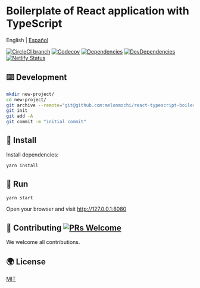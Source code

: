 # Boilerplate of React application with TypeScript

English | [Español](./README-es_ES.md)

[![CircleCI branch](https://img.shields.io/circleci/build/github/melonmochi/react-typescript-boilerplate/master.svg?style=flat-square)](https://circleci.com/gh/melonmochi/react-typescript-boilerplate) [![Codecov](https://img.shields.io/codecov/c/github/melonmochi/react-typescript-boilerplate/master.svg?style=flat-square)](https://codecov.io/gh/melonmochi/react-typescript-boilerplate/branch/master) [![Dependencies](https://img.shields.io/david/melonmochi/react-typescript-boilerplate.svg?style=flat-square)](https://david-dm.org/melonmochi/react-typescript-boilerplate) [![DevDependencies](https://img.shields.io/david/dev/melonmochi/react-typescript-boilerplate.svg?style=flat-square)](https://david-dm.org/melonmochi/react-typescript-boilerplate?type=dev)[![Netlify Status](https://api.netlify.com/api/v1/badges/a7b2a250-2f6b-4794-8aec-5262d9b7a5d7/deploy-status)](https://app.netlify.com/sites/epic-mcclintock-071470/deploys)

## ⌨️ Development

```bash
mkdir new-project/
cd new-project/
git archive --remote="git@github.com:melonmochi/react-typescript-boilerplate.git" HEAD | tar -x
git init
git add -A
git commit -m "initial commit"
```

## 🏈 Install

Install dependencies:

```bash
yarn install
```

## 🏃 Run

```bash
yarn start
```

Open your browser and visit <http://127.0.0.1:8080>

## 🤝 Contributing [![PRs Welcome](https://img.shields.io/badge/PRs-welcome-brightgreen.svg?style=flat-square)](http://makeapullrequest.com)

We welcome all contributions.

## 🌍 License

[MIT](https://github.com/melonmochi/react-typescript-boilerplate/blob/master/LICENSE)
